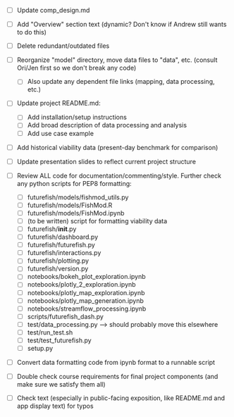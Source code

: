 - [ ] Update comp_design.md
- [ ] Add "Overview" section text (dynamic? Don't know if Andrew still wants to do this)
- [ ] Delete redundant/outdated files
- [ ] Reorganize "model" directory, move data files
    to "data", etc. (consult Ori/Jen first so we don't break any code)
    - [ ] Also update any dependent file links (mapping, data processing, etc.)
- [ ] Update project README.md:
    - [ ] Add installation/setup instructions
    - [ ] Add broad description of data processing and analysis
    - [ ] Add use case example
- [ ] Add historical viability data (present-day benchmark for comparison)
- [ ] Update presentation slides to reflect current project structure
- [ ] Review ALL code for documentation/commenting/style.
    Further check any python scripts for PEP8 formatting:
    - [ ] futurefish/models/fishmod_utils.py
    - [ ] futurefish/models/FishMod.R
    - [ ] futurefish/models/FishMod.ipynb
    - [ ] (to be written) script for formatting viability data
    - [ ] futurefish/__init__.py
    - [ ] futurefish/dashboard.py
    - [ ] futurefish/futurefish.py
    - [ ] futurefish/interactions.py
    - [ ] futurefish/plotting.py
    - [ ] futurefish/version.py
    - [ ] notebooks/bokeh_plot_exploration.ipynb
    - [ ] notebooks/plotly_2_exploration.ipynb
    - [ ] notebooks/plotly_map_exploration.ipynb
    - [ ] notebooks/plotly_map_generation.ipynb
    - [ ] notebooks/streamflow_processing.ipynb
    - [ ] scripts/futurefish_dash.py
    - [ ] test/data_processing.py --> should probably move this elsewhere
    - [ ] test/run_test.sh
    - [ ] test/test_futurefish.py
    - [ ] setup.py
- [ ] Convert data formatting code from ipynb format to a runnable script
- [ ] Double check course requirements for final project components
    (and make sure we satisfy them all)
- [ ] Check text (especially in public-facing exposition, like README.md
    and app display text) for typos


